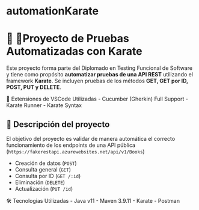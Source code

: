 # automationKarate
# 🧪 🧪Proyecto de Pruebas Automatizadas con Karate

Este proyecto forma parte del Diplomado en Testing Funcional de Software y tiene como propósito **automatizar pruebas de una API REST** utilizando el framework **Karate**. Se incluyen pruebas de los métodos **GET, GET por ID, POST, PUT y DELETE**.

🧩 Extensiones de VSCode Utilizadas
    - Cucumber (Gherkin) Full Support
    - Karate Runner
    - Karate Syntax

## 📌 Descripción del proyecto

El objetivo del proyecto es validar de manera automática el correcto funcionamiento de los endpoints de una API pública (`https://fakerestapi.azurewebsites.net/api/v1/Books`)

- Creación de datos (`POST`)
- Consulta general (`GET`)
- Consulta por ID (`GET /:id`)
- Eliminación (`DELETE`)
- Actualización (`PUT /id`)

🛠️ Tecnologias Utilizadas
    - Java v11
    - Maven 3.9.11
    - Karate
    - Postman